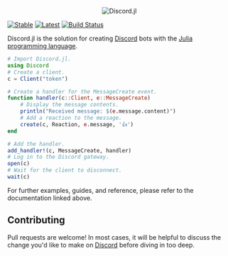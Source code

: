 <div align="center">
    <p> <img src="https://raw.githubusercontent.com/PurgePJ/Discord.jl/master/banner.png" alt="Discord.jl"/> </p>
</div>

[![Stable](https://img.shields.io/badge/docs-stable-blue.svg)](https://purgepj.github.io/Discord.jl/stable)
[![Latest](https://img.shields.io/badge/docs-latest-blue.svg)](https://purgepj.github.io/Discord.jl/latest)
[![Build Status](https://travis-ci.com/PurgePJ/Discord.jl.svg?branch=master)](https://travis-ci.com/PurgePJ/Discord.jl)

Discord.jl is the solution for creating [Discord](https://discordapp.com) bots with the [Julia programming language](https://julialang.org).

```julia
# Import Discord.jl.
using Discord
# Create a client.
c = Client("token")

# Create a handler for the MessageCreate event.
function handler(c::Client, e::MessageCreate)
    # Display the message contents.
    println("Received message: $(e.message.content)")
    # Add a reaction to the message.
    create(c, Reaction, e.message, '👍')
end

# Add the handler.
add_handler!(c, MessageCreate, handler)
# Log in to the Discord gateway.
open(c)
# Wait for the client to disconnect.
wait(c)
```

For further examples, guides, and reference, please refer to the documentation linked above.

## Contributing

Pull requests are welcome!
In most cases, it will be helpful to discuss the change you'd like to make on [Discord](https://discord.gg/pjNUzy9) before diving in too deep.
